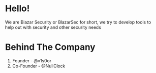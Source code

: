 # Hello!
We are Blazar Security or BlazarSec for short, we try to develop tools to help out with security and 
other security needs

# Behind The Company
1. Founder - @v1s0or
2. Co-Founder - @NullClock